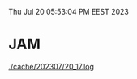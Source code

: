 Thu Jul 20 05:53:04 PM EEST 2023
# JAM
<a href='./cache/202307/20_17.log'>./cache/202307/20_17.log</a>
